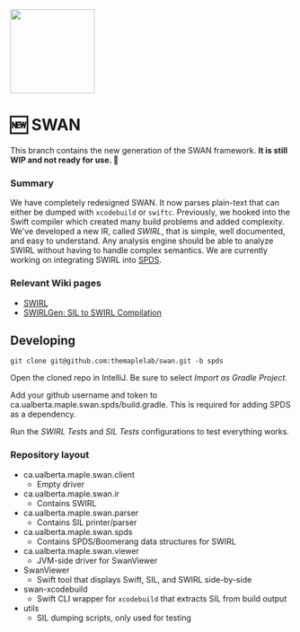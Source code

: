 <img src="https://karimali.ca/resources/images/projects/swan.png" width="150">

# :new: SWAN

This branch contains the new generation of the SWAN framework. **It is still WIP and not ready for use. ​**:construction:

###  Summary

We have completely redesigned SWAN. It now parses plain-text that can either be dumped with `xcodebuild` or `swiftc`. Previously, we hooked into the Swift compiler which created many build problems and added complexity. We've developed a new IR, called *SWIRL*, that is simple, well documented, and easy to understand. Any analysis engine should be able to analyze SWIRL without having to handle complex semantics. We are currently working on integrating SWIRL into [SPDS](https://github.com/CodeShield-Security/SPDS).

### Relevant Wiki pages

- [SWIRL](https://github.com/themaplelab/swan/wiki/SWIRL)
- [SWIRLGen: SIL to SWIRL Compilation](https://github.com/themaplelab/swan/wiki/SWIRLGen:-SIL-to-SWIRL-Compilation)

## Developing

```
git clone git@github.com:themaplelab/swan.git -b spds
```

Open the cloned repo in IntelliJ. Be sure to select *Import as Gradle Project*.

Add your github username and token to ca.ualberta.maple.swan.spds/build.gradle. This is required for adding SPDS as a dependency.

Run the *SWIRL Tests* and *SIL Tests* configurations to test everything works.

### Repository layout

- ca.ualberta.maple.swan.client
  - Empty driver
- ca.ualberta.maple.swan.ir
  - Contains SWIRL
- ca.ualberta.maple.swan.parser
  - Contains SIL printer/parser
- ca.ualberta.maple.swan.spds
  - Contains SPDS/Boomerang data structures for SWIRL
- ca.ualberta.maple.swan.viewer
  - JVM-side driver for SwanViewer
- SwanViewer
  - Swift tool that displays Swift, SIL, and SWIRL side-by-side
- swan-xcodebuild
  - Swift CLI wrapper for `xcodebuild` that extracts SIL from build output
- utils
  - SIL dumping scripts, only used for testing
